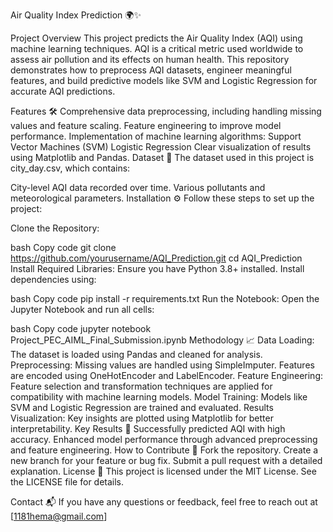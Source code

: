 Air Quality Index Prediction 🌍✨

Project Overview
This project predicts the Air Quality Index (AQI) using machine learning techniques. AQI is a critical metric used worldwide to assess air pollution and its effects on human health. This repository demonstrates how to preprocess AQI datasets, engineer meaningful features, and build predictive models like SVM and Logistic Regression for accurate AQI predictions.

Features 🛠️
Comprehensive data preprocessing, including handling missing values and feature scaling.
Feature engineering to improve model performance.
Implementation of machine learning algorithms:
Support Vector Machines (SVM)
Logistic Regression
Clear visualization of results using Matplotlib and Pandas.
Dataset 📂
The dataset used in this project is city_day.csv, which contains:

City-level AQI data recorded over time.
Various pollutants and meteorological parameters.
Installation ⚙️
Follow these steps to set up the project:

Clone the Repository:

bash
Copy code
git clone https://github.com/yourusername/AQI_Prediction.git
cd AQI_Prediction
Install Required Libraries: Ensure you have Python 3.8+ installed. Install dependencies using:

bash
Copy code
pip install -r requirements.txt
Run the Notebook: Open the Jupyter Notebook and run all cells:

bash
Copy code
jupyter notebook Project_PEC_AIML_Final_Submission.ipynb
Methodology 📈
Data Loading: The dataset is loaded using Pandas and cleaned for analysis.
Preprocessing:
Missing values are handled using SimpleImputer.
Features are encoded using OneHotEncoder and LabelEncoder.
Feature Engineering: Feature selection and transformation techniques are applied for compatibility with machine learning models.
Model Training:
Models like SVM and Logistic Regression are trained and evaluated.
Results Visualization: Key insights are plotted using Matplotlib for better interpretability.
Key Results 🎯
Successfully predicted AQI with high accuracy.
Enhanced model performance through advanced preprocessing and feature engineering.
How to Contribute 🤝
Fork the repository.
Create a new branch for your feature or bug fix.
Submit a pull request with a detailed explanation.
License 📜
This project is licensed under the MIT License. See the LICENSE file for details.

Contact 📬
If you have any questions or feedback, feel free to reach out at [1181hema@gmail.com]
